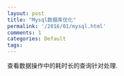 ```yaml
---
layout: post
title: "Mysql数据库优化"
permalink: '/2016/01/mysql.html'
comments: 1
categories: Default
tags: 
---
```

查看数据操作中的耗时长的查询针对处理.